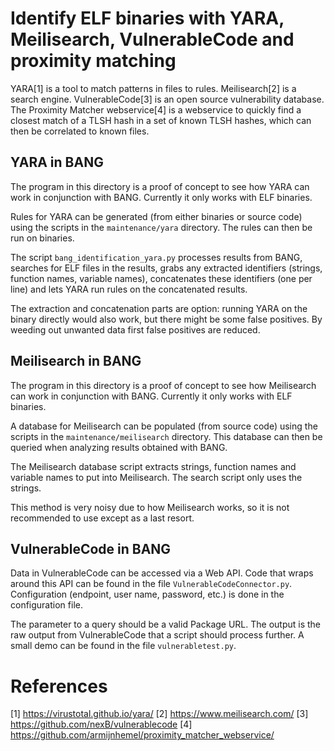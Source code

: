 # Identify ELF binaries with YARA, Meilisearch, VulnerableCode and proximity matching

YARA[1] is a tool to match patterns in files to rules. Meilisearch[2] is a
search engine. VulnerableCode[3] is an open source vulnerability database.
The Proximity Matcher webservice[4] is a webservice to quickly find a closest
match of a TLSH hash in a set of known TLSH hashes, which can then be
correlated to known files.

## YARA in BANG

The program in this directory is a proof of concept to see how YARA can work
in conjunction with BANG. Currently it only works with ELF binaries.

Rules for YARA can be generated (from either binaries or source code) using
the scripts in the `maintenance/yara` directory. The rules can then be run
on binaries.

The script `bang_identification_yara.py` processes results from BANG, searches
for ELF files in the results, grabs any extracted identifiers (strings, function
names, variable names), concatenates these identifiers (one per line) and lets
YARA run rules on the concatenated results.

The extraction and concatenation parts are option: running YARA on the binary
directly would also work, but there might be some false positives. By weeding
out unwanted data first false positives are reduced.

## Meilisearch in BANG

The program in this directory is a proof of concept to see how Meilisearch can
work in conjunction with BANG. Currently it only works with ELF binaries.

A database for Meilisearch can be populated (from source code) using the
scripts in the `maintenance/meilisearch` directory. This database can then be
queried when analyzing results obtained with BANG.

The Meilisearch database script extracts strings, function names and variable
names to put into Meilisearch. The search script only uses the strings.

This method is very noisy due to how Meilisearch works, so it is not
recommended to use except as a last resort.

## VulnerableCode in BANG

Data in VulnerableCode can be accessed via a Web API. Code that wraps around
this API can be found in the file `VulnerableCodeConnector.py`. Configuration
(endpoint, user name, password, etc.) is done in the configuration file.

The parameter to a query should be a valid Package URL. The output is the raw
output from VulnerableCode that a script should process further. A small demo
can be found in the file `vulnerabletest.py`.

# References

[1] <https://virustotal.github.io/yara/>
[2] <https://www.meilisearch.com/>
[3] <https://github.com/nexB/vulnerablecode>
[4] <https://github.com/armijnhemel/proximity_matcher_webservice/>
